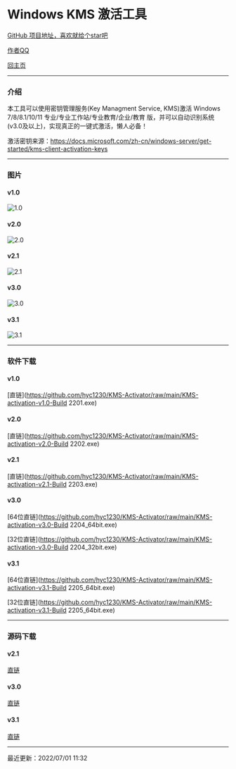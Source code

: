 # Windows KMS 激活工具

[GitHub 项目地址，喜欢就给个star吧](https://github.com/hyc1230/KMS-Activator)

[作者QQ](tencent://message?uin=191039275)

[回主页](https://hyc1230.github.io/#开源项目)

---
### 介绍

本工具可以使用密钥管理服务(Key Managment Service, KMS)激活 Windows 7/8/8.1/10/11 专业/专业工作站/专业教育/企业/教育 版，并可以自动识别系统(v3.0及以上)，实现真正的一键式激活，懒人必备！

激活密钥来源：<https://docs.microsoft.com/zh-cn/windows-server/get-started/kms-client-activation-keys>

---
### 图片

#### v1.0

![1.0](https://user-images.githubusercontent.com/107044023/176808423-258029e1-ac5e-49b7-b97d-a3fe472d9c1c.png)

#### v2.0

![2.0](https://user-images.githubusercontent.com/107044023/176808681-e510c7bb-0bf9-441f-8012-0d1c8e5a26e9.png)

#### v2.1

![2.1](https://user-images.githubusercontent.com/107044023/176808846-fd1c2c11-ae50-47dc-803c-34156a6e9e86.png)

#### v3.0

![3.0](https://user-images.githubusercontent.com/107044023/176809141-45e1a9d6-e265-4a56-ab9a-51ea95b06189.png)

#### v3.1

![3.1](https://user-images.githubusercontent.com/107044023/176809273-303f86c1-06a9-445d-89a7-f062018fb714.png)

---
### 软件下载

#### v1.0

[直链](https://github.com/hyc1230/KMS-Activator/raw/main/KMS-activation-v1.0-Build 2201.exe)

#### v2.0

[直链](https://github.com/hyc1230/KMS-Activator/raw/main/KMS-activation-v2.0-Build 2202.exe)

#### v2.1

[直链](https://github.com/hyc1230/KMS-Activator/raw/main/KMS-activation-v2.1-Build 2203.exe)

#### v3.0

[64位直链](https://github.com/hyc1230/KMS-Activator/raw/main/KMS-activation-v3.0-Build 2204_64bit.exe)

[32位直链](https://github.com/hyc1230/KMS-Activator/raw/main/KMS-activation-v3.0-Build 2204_32bit.exe)

#### v3.1

[64位直链](https://github.com/hyc1230/KMS-Activator/raw/main/KMS-activation-v3.1-Build 2205_64bit.exe)

[32位直链](https://github.com/hyc1230/KMS-Activator/raw/main/KMS-activation-v3.1-Build 2205_64bit.exe)

---
### 源码下载

#### v2.1

[直链](https://github.com/hyc1230/KMS-Activator/raw/main/KMS-Activator-Code-v2.1.zip)

#### v3.0

[直链](https://github.com/hyc1230/KMS-Activator/raw/main/KMS-Activator-Code-v3.0.zip)

#### v3.1

[直链](https://github.com/hyc1230/KMS-Activator/raw/main/KMS-Activator-Code-v3.1.zip)

---
最近更新：2022/07/01 11:32
